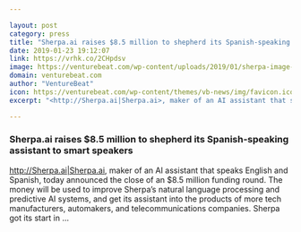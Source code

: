```yaml
---

layout: post
category: press
title: "Sherpa.ai raises $8.5 million to shepherd its Spanish-speaking assistant to smart speakers"
date: 2019-01-23 19:12:07
link: https://vrhk.co/2CHpdsv
image: https://venturebeat.com/wp-content/uploads/2019/01/sherpa-image-2.jpg?w=1200&strip=all
domain: venturebeat.com
author: "VentureBeat"
icon: https://venturebeat.com/wp-content/themes/vb-news/img/favicon.ico
excerpt: "<http://Sherpa.ai|Sherpa.ai>, maker of an AI assistant that speaks English and Spanish, today announced the close of an $8.5 million funding round. The money will be used to improve Sherpa’s natural language processing and predictive AI systems, and get its assistant into the products of more tech manufacturers, automakers, and telecommunications companies. Sherpa got its start in …"

---
```


### Sherpa.ai raises $8.5 million to shepherd its Spanish-speaking assistant to smart speakers

<http://Sherpa.ai|Sherpa.ai>, maker of an AI assistant that speaks English and Spanish, today announced the close of an $8.5 million funding round. The money will be used to improve Sherpa’s natural language processing and predictive AI systems, and get its assistant into the products of more tech manufacturers, automakers, and telecommunications companies. Sherpa got its start in …